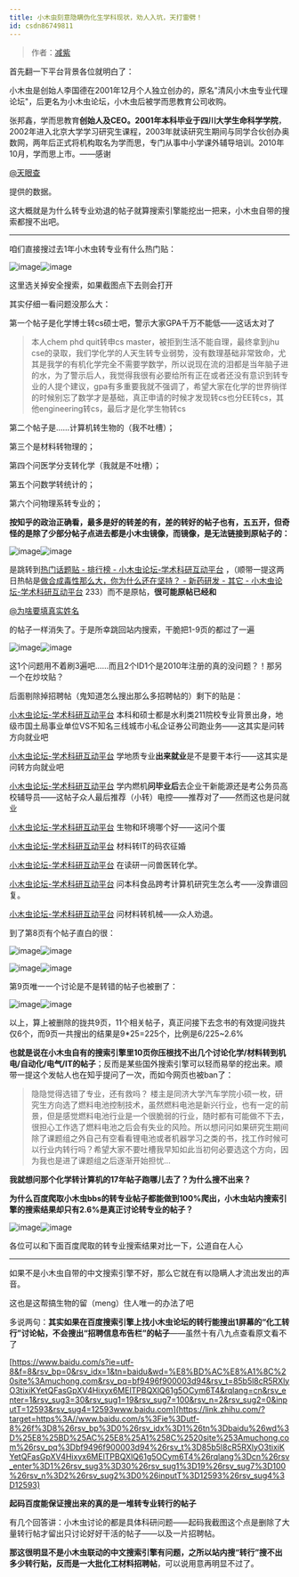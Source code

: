 ```yaml
---
title: 小木虫刻意隐瞒伪化生学科现状，劝人入坑，天打雷劈！
id: csdn86749811
---
```


> 作者：[减紫](https://www.zhihu.com/question/268870893/answer/387418302)

首先翻一下平台背景各位就明白了：

小木虫是创始人李国德在2001年12月个人独立创办的，原名"清风小木虫专业代理论坛"，后更名为小木虫论坛，小木虫后被学而思教育公司收购。

张邦鑫，学而思教育**创始人及CEO。2001年本科毕业于四川大学生命科学学院**，2002年进入北京大学学习研究生课程，2003年就读研究生期间与同学合伙创办奥数网，两年后正式将机构取名为学而思，专门从事中小学课外辅导培训。2010年10月，学而思上市。——感谢

[@天眼查](//www.zhihu.com/people/fc1e8ef4a24b7220a62f53e26c0a951e)

提供的数据。

这大概就是为什么转专业劝退的帖子就算搜索引擎能挖出一把来，小木虫自带的搜索都搜不出吧。

* * *

咱们直接搜过去1年小木虫转专业有什么热门贴：

![image](../img/1096b0afeaa11afefe7f4ac9be7d6ca8.png)![image](../img/36e6f0615d82485ae43cd688c9dbad95.png)

这里选关掉安全搜索，如果截图点下去则会打开

其实仔细一看问题没那么大：

第一个帖子是化学博士转cs硕士吧，警示大家GPA千万不能低——这话太对了

> 本人chem phd quit转申cs master，被拒到生活不能自理，最终拿到jhu cse的录取，我们学化学的人天生转专业弱势，没有数理基础非常致命，尤其是我学的有机化学完全不需要学数学，所以说现在流的泪都是当年脑子进的水，为了警示后人，我觉得我很有必要给所有正在或者还没有意识到转专业的人提个建议，gpa有多重要我就不强调了，希望大家在化学的世界徜徉的时候别忘了数学才是基础，真正申请的时候才发现转cs也分EE转cs，其他engineering转cs，最后才是化学生物转cs

第二个帖子是……计算机转生物的（我不吐槽）；

第三个是材料转物理的；

第四个问医学分支转化学（我就是不吐槽）；

第五个问数学转统计的；

第六个问物理系转专业的；

**按知乎的政治正确看，最多是好的转差的有，差的转好的帖子也有，五五开，但奇怪的是除了少部分帖子点进去都是小木虫镜像，而镜像，是无法链接到原帖子的：**

![image](../img/d985b3955b5dd28ee665206cd0026bd4.png)![image](../img/49cc71683469fdd0fc59fc58bf394aed.png)

是跳转到[热门话题贴 - 排行榜 - 小木虫论坛-学术科研互动平台](https://link.zhihu.com/?target=http%3A//muchong.com/bbs/top.php%3Ff%3Darticle) ，（顺带一提这两日热帖是[做合成毒性那么大，你为什么还在坚持？ - 新药研发 - 其它 - 小木虫论坛-学术科研互动平台](https://link.zhihu.com/?target=http%3A//muchong.com/t-12313342-1) 233）而不是原帖，**很可能原帖已经和**

[@为啥要填真实姓名](//www.zhihu.com/people/0f33effb9145e88d907244ceef0fa0fe)

的帖子一样消失了。于是所幸跳回站内搜索，干脆把1-9页的都过了一遍

![image](../img/49ce0731fe73874280f1a1a66eaa71f1.png)![image](../img/1c1348eafc308105b7394e19418203f7.png)

这1个问题用不着刷3遍吧……而且2个ID1个是2010年注册的真的没问题？！那另一个在炒坟贴？

后面剔除掉招聘帖（鬼知道怎么搜出那么多招聘帖的）剩下的贴是：

[小木虫论坛-学术科研互动平台](https://link.zhihu.com/?target=http%3A//muchong.com/t-12317974-1) 本科和硕士都是水利类211院校专业背景出身，地级市国土局事业单位VS不知名三线城市小私企证券公司跑业务——这其实是问转方向就业吧

[小木虫论坛-学术科研互动平台](https://link.zhihu.com/?target=http%3A//muchong.com/t-12317433-1) 学地质专业**出来就业**是不是要干本行——这其实是问转方向就业吧

[小木虫论坛-学术科研互动平台](https://link.zhihu.com/?target=http%3A//muchong.com/t-12316747-1) 学内燃机**问毕业后**去企业干新能源还是考公务员高校辅导员——这帖子众人最后推荐（小转）电控——推荐对了——然而这也是问就业

[小木虫论坛-学术科研互动平台](https://link.zhihu.com/?target=http%3A//muchong.com/t-12315516-1) 生物和环境哪个好——这问个蛋

[小木虫论坛-学术科研互动平台](https://link.zhihu.com/?target=http%3A//muchong.com/t-12303739-1) 材料转IT的码农征婚

[小木虫论坛-学术科研互动平台](https://link.zhihu.com/?target=http%3A//muchong.com/t-12287330-1) 在读研一问兽医转化学。

[小木虫论坛-学术科研互动平台](https://link.zhihu.com/?target=http%3A//muchong.com/t-12277063-1) 问本科食品跨考计算机研究生怎么考——没靠谱回复。

[小木虫论坛-学术科研互动平台](https://link.zhihu.com/?target=http%3A//muchong.com/t-12275874-1) 问材料转机械——众人劝退。

到了第8页有个帖子直白的很：

![image](../img/4ed9eb03f9609918007dbe7257fbc01a.png)![image](../img/54df31b71239255fa1caae079677e572.png)

![image](../img/035a9a1b648ea57254cad4617ff1828f.png)![image](../img/95a7b56596c218fe4fa519c6d2ca8e8f.png)

第9页唯一一个讨论是不是转错的帖子也被删了：

![image](../img/c5d0b27c457148ea47bb922718a8ce00.png)![image](../img/942da0e56e68ed3e791c43d19dd17371.png)

以上，算上被删除的拢共9页，11个相关帖子，真正问接下去念书的有效提问拢共仅6个，而9页一共搜出的结果是9*25=225个，比例是6/225~2.6%

**也就是说在小木虫自有的搜索引擎里10页你压根找不出几个讨论化学/材料转到机电/自动化/电气/IT的帖子**；反而是某些国外搜索引擎可以轻而易举的挖出来。顺带一提这个发帖人也在知乎提问了一次，而如今网页也被ban了：

> 隐隐觉得选错了专业，还有救吗？
> 楼主是同济大学汽车学院小硕一枚，研究生方向选了燃料电池控制技术，虽然燃料电池是新兴行业，也有一定的前景，但是感觉燃料电池行业是一个很脆弱的行业，随时都有可能做不下去，很担心工作选了燃料电池之后会有失业的风险。所以想问问如果研究生期间除了课题组之外自己有空看看锂电池或者机器学习之类的书，找工作时候可以行业内转行吗？希望大家不要吐槽我早知如此当初何必要选这个方向，因为我也是进了课题组之后逐渐开始担忧…

**我就想问那个化学转计算机的17年帖子跑哪儿去了？为什么搜不出来？**

**为什么百度爬取小木虫bbs的转专业帖子都能做到100%爬出，小木虫站内搜索引擎的搜索结果却只有2.6%是真正讨论转专业的帖子？**

![image](../img/91fc6a116b0b13e9f128aae84130e062.png)![image](../img/c7bbac0d1e6872a3513068f6cec48022.png)

各位可以和下面百度爬取的转专业搜索结果对比一下，公道自在人心

* * *

如果不是小木虫自带的中文搜索引擎不好，那么它就在有以隐瞒人才流出发出的声音。

这也是这帮搞生物的留（meng）住人唯一的办法了吧

多说两句：**其实如果在百度搜索引擎上找小木虫论坛的转行能搜出1屏幕的“化工转行”讨论帖，不会搜出“招聘信息布告栏”的帖子**——虽然十有八九点查看原文看不了

[https://www.baidu.com/s?ie=utf-8&f=8&rsv_bp=0&rsv_idx=1&tn=baidu&wd=%E8%BD%AC%E8%A1%8C%20site%3Amuchong.com&rsv_pq=bf9496f900003d94&rsv_t=85b5l8cR5RXlyO3tixiKYetQFasGpXV4Hixyx6MElTPBQXlQ61g5OCym6T4&rqlang=cn&rsv_enter=1&rsv_sug3=30&rsv_sug1=19&rsv_sug7=100&rsv_n=2&rsv_sug2=0&inputT=12593&rsv_sug4=12593​www.baidu.com](https://link.zhihu.com/?target=https%3A//www.baidu.com/s%3Fie%3Dutf-8%26f%3D8%26rsv_bp%3D0%26rsv_idx%3D1%26tn%3Dbaidu%26wd%3D%25E8%25BD%25AC%25E8%25A1%258C%2520site%253Amuchong.com%26rsv_pq%3Dbf9496f900003d94%26rsv_t%3D85b5l8cR5RXlyO3tixiKYetQFasGpXV4Hixyx6MElTPBQXlQ61g5OCym6T4%26rqlang%3Dcn%26rsv_enter%3D1%26rsv_sug3%3D30%26rsv_sug1%3D19%26rsv_sug7%3D100%26rsv_n%3D2%26rsv_sug2%3D0%26inputT%3D12593%26rsv_sug4%3D12593)

**起码百度能保证搜出来的真的是一堆转专业转行的帖子**

有几个回答讲：小木虫讨论的都是具体科研问题——起码我截图这个点是删除了大量转行帖才留出只讨论好好干活的帖子——以及一片招聘帖。

**那这很明显不是小木虫联动的中文搜索引擎有问题，之所以站内搜“转行”搜不出多少转行贴，反而是一大批化工材料招聘帖**，可以说用意再明显不过了。
